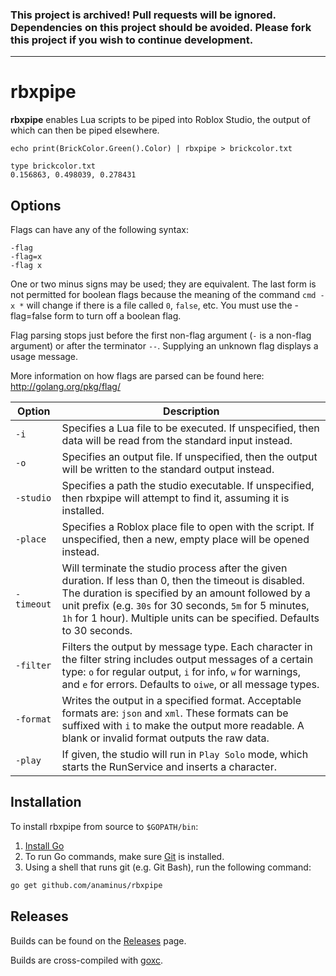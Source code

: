 ### This project is archived! Pull requests will be ignored. Dependencies on this project should be avoided. Please fork this project if you wish to continue development.
----

# rbxpipe

**rbxpipe** enables Lua scripts to be piped into Roblox Studio, the output of
which can then be piped elsewhere.

```batch
echo print(BrickColor.Green().Color) | rbxpipe > brickcolor.txt

type brickcolor.txt
0.156863, 0.498039, 0.278431
```

## Options

Flags can have any of the following syntax:
```
-flag
-flag=x
-flag x
```
One or two minus signs may be used; they are equivalent. The last form is not
permitted for boolean flags because the meaning of the command `cmd -x *` will
change if there is a file called `0`, `false`, etc. You must use the
-flag=false form to turn off a boolean flag.

Flag parsing stops just before the first non-flag argument (`-` is a non-flag
argument) or after the terminator `--`. Supplying an unknown flag displays a
usage message.

More information on how flags are parsed can be found here:
http://golang.org/pkg/flag/

Option     | Description
-----------|------------
`-i`       | Specifies a Lua file to be executed. If unspecified, then data will be read from the standard input instead.
`-o`       | Specifies an output file. If unspecified, then the output will be written to the standard output instead.
`-studio`  | Specifies a path the studio executable. If unspecified, then rbxpipe will attempt to find it, assuming it is installed.
`-place`   | Specifies a Roblox place file to open with the script. If unspecified, then a new, empty place will be opened instead.
`-timeout` | Will terminate the studio process after the given duration. If less than 0, then the timeout is disabled. The duration is specified by an amount followed by a unit prefix (e.g. `30s` for 30 seconds, `5m` for 5 minutes, `1h` for 1 hour). Multiple units can be specified. Defaults to 30 seconds.
`-filter`  | Filters the output by message type. Each character in the filter string includes output messages of a certain type: `o` for regular output, `i` for info, `w` for warnings, and `e` for errors. Defaults to `oiwe`, or all message types.
`-format`  | Writes the output in a specified format. Acceptable formats are: `json` and `xml`. These formats can be suffixed with `i` to make the output more readable. A blank or invalid format outputs the raw data.
`-play`    | If given, the studio will run in `Play Solo` mode, which starts the RunService and inserts a character.

## Installation

To install rbxpipe from source to `$GOPATH/bin`:

1. [Install Go](http://golang.org/doc/install)
2. To run Go commands, make sure [Git](http://git-scm.com/downloads) is installed.
3. Using a shell that runs git (e.g. Git Bash), run the following command:
```sh
go get github.com/anaminus/rbxpipe
```

## Releases

Builds can be found on the [Releases](https://github.com/Anaminus/rbxpipe/releases) page.

Builds are cross-compiled with [goxc](https://github.com/laher/goxc).
